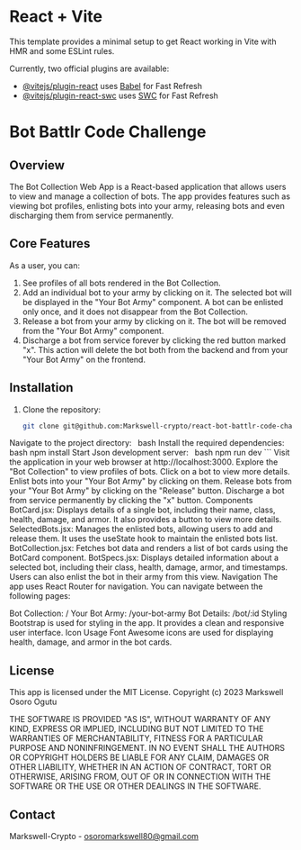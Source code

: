 # React + Vite

This template provides a minimal setup to get React working in Vite with HMR and some ESLint rules.

Currently, two official plugins are available:

- [@vitejs/plugin-react](https://github.com/vitejs/vite-plugin-react/blob/main/packages/plugin-react/README.md) uses [Babel](https://babeljs.io/) for Fast Refresh
- [@vitejs/plugin-react-swc](https://github.com/vitejs/vite-plugin-react-swc) uses [SWC](https://swc.rs/) for Fast Refresh

# Bot Battlr Code Challenge

## Overview

The Bot Collection Web App is a React-based application that allows users to view and manage a collection of bots. The app provides features such as viewing bot profiles, enlisting bots into your army, releasing bots and even discharging them from service permanently.

## Core Features

As a user, you can:

1. See profiles of all bots rendered in the Bot Collection.
2. Add an individual bot to your army by clicking on it. The selected bot will be displayed in the "Your Bot Army" component. A bot can be enlisted only once, and it does not disappear from the Bot Collection.
3. Release a bot from your army by clicking on it. The bot will be removed from the "Your Bot Army" component.
4. Discharge a bot from service forever by clicking the red button marked "x". This action will delete the bot both from the backend and from your "Your Bot Army" on the frontend.

## Installation

1. Clone the repository:

   ```bash
   git clone git@github.com:Markswell-crypto/react-bot-battlr-code-challenge-2.git
Navigate to the project directory:
    ```
    ```bash
Install the required dependencies:
    ```
    ```bash
npm install
Start Json development server:
    ```
    ```bash
npm run dev
    ```
Visit the application in your web browser at http://localhost:3000.
Explore the "Bot Collection" to view profiles of bots.
Click on a bot to view more details.
Enlist bots into your "Your Bot Army" by clicking on them.
Release bots from your "Your Bot Army" by clicking on the "Release" button.
Discharge a bot from service permanently by clicking the "x" button.
Components
BotCard.jsx: Displays details of a single bot, including their name, class, health, damage, and armor. It also provides a button to view more details.
SelectedBots.jsx: Manages the enlisted bots, allowing users to add and release them. It uses the useState hook to maintain the enlisted bots list.
BotCollection.jsx: Fetches bot data and renders a list of bot cards using the BotCard component.
BotSpecs.jsx: Displays detailed information about a selected bot, including their class, health, damage, armor, and timestamps. Users can also enlist the bot in their army from this view.
Navigation
The app uses React Router for navigation. You can navigate between the following pages:

Bot Collection: /
Your Bot Army: /your-bot-army
Bot Details: /bot/:id
Styling
Bootstrap is used for styling in the app. It provides a clean and responsive user interface.
Icon Usage
Font Awesome icons are used for displaying health, damage, and armor in the bot cards.

## License
This app is licensed under the MIT License.
Copyright (c) 2023 Markswell Osoro Ogutu

THE SOFTWARE IS PROVIDED "AS IS", WITHOUT WARRANTY OF ANY KIND, EXPRESS OR
IMPLIED, INCLUDING BUT NOT LIMITED TO THE WARRANTIES OF MERCHANTABILITY,
FITNESS FOR A PARTICULAR PURPOSE AND NONINFRINGEMENT. IN NO EVENT SHALL THE
AUTHORS OR COPYRIGHT HOLDERS BE LIABLE FOR ANY CLAIM, DAMAGES OR OTHER
LIABILITY, WHETHER IN AN ACTION OF CONTRACT, TORT OR OTHERWISE, ARISING FROM,
OUT OF OR IN CONNECTION WITH THE SOFTWARE OR THE USE OR OTHER DEALINGS IN THE
SOFTWARE.

## Contact
Markswell-Crypto - osoromarkswell80@gmail.com 